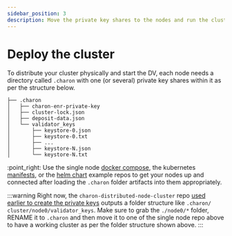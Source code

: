 ```yaml
---
sidebar_position: 3
description: Move the private key shares to the nodes and run the cluster
---
```


# Deploy the cluster

To distribute your cluster physically and start the DV, each node needs a directory called `.charon` with one (or several) private key shares within it as per the structure below.

```
├── .charon
│   ├── charon-enr-private-key
│   ├── cluster-lock.json
│   ├── deposit-data.json
│   └── validator_keys
│       ├── keystore-0.json
│       ├── keystore-0.txt
│       ├── ...
│       ├── keystore-N.json
│       └── keystore-N.txt
```

:point\_right: Use the single node [docker compose](https://github.com/ObolNetwork/charon-distributed-validator-node), the kubernetes [manifests](https://github.com/ObolNetwork/charon-k8s-distributed-validator-node), or the [helm chart](https://github.com/ObolNetwork/helm-charts) example repos to get your nodes up and connected after loading the `.charon` folder artifacts into them appropriately.

:::warning Right now, the `charon-distributed-node-cluster` repo [used earlier to create the private keys](https://github.com/ObolNetwork/obol-docs/blob/main/versioned_docs/version-v0.16.0/int/quickstart/alone/create-keys/README.md) outputs a folder structure like `.charon/ cluster/node0/validator_keys`. Make sure to grab the `./node0/*` folder, RENAME it to `.charon` and then move it to one of the single node repo above to have a working cluster as per the folder structure shown above. :::
